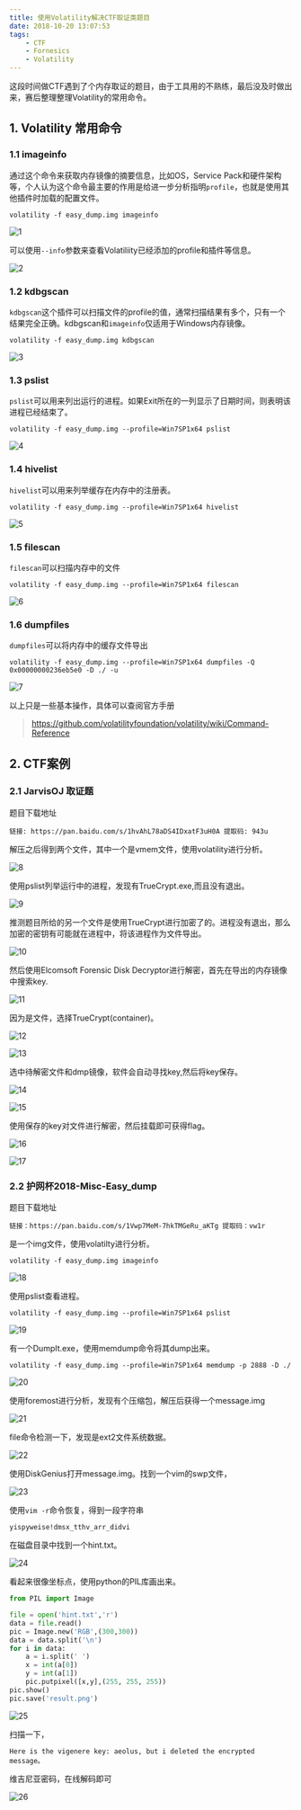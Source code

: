 ```yaml
---
title: 使用Volatility解决CTF取证类题目
date: 2018-10-20 13:07:53
tags:
	- CTF
	- Fornesics
	- Volatility
---
```


这段时间做CTF遇到了个内存取证的题目，由于工具用的不熟练，最后没及时做出来，赛后整理整理Volatility的常用命令。

<!-- more -->

## 1. Volatility 常用命令

### 1.1 imageinfo

通过这个命令来获取内存镜像的摘要信息，比如OS，Service Pack和硬件架构等，个人认为这个命令最主要的作用是给进一步分析指明`profile`，也就是使用其他插件时加载的配置文件。

```shell
volatility -f easy_dump.img imageinfo
```

![1](https://image.mengsec.com/CTF-Volatility/1.png)

可以使用`--info`参数来查看Volatiliity已经添加的profile和插件等信息。

![2](https://image.mengsec.com/CTF-Volatility/2.png)

### 1.2 kdbgscan

`kdbgscan`这个插件可以扫描文件的profile的值，通常扫描结果有多个，只有一个结果完全正确。kdbgscan和`imageinfo`仅适用于Windows内存镜像。

```
volatility -f easy_dump.img kdbgscan
```

![3](https://image.mengsec.com/CTF-Volatility/3.png)

### 1.3 pslist

 `pslist`可以用来列出运行的进程。如果Exit所在的一列显示了日期时间，则表明该进程已经结束了。

```
volatility -f easy_dump.img --profile=Win7SP1x64 pslist
```

![4](https://image.mengsec.com/CTF-Volatility/4.png)

### 1.4 hivelist

`hivelist`可以用来列举缓存在内存中的注册表。

```
volatility -f easy_dump.img --profile=Win7SP1x64 hivelist
```



![5](https://image.mengsec.com/CTF-Volatility/5.png)



### 1.5 filescan

`filescan`可以扫描内存中的文件

```
volatility -f easy_dump.img --profile=Win7SP1x64 filescan
```

![6](https://image.mengsec.com/CTF-Volatility/6.png)

### 1.6 dumpfiles

 `dumpfiles`可以将内存中的缓存文件导出

```
volatility -f easy_dump.img --profile=Win7SP1x64 dumpfiles -Q 0x00000000236eb5e0 -D ./ -u
```



![7](https://image.mengsec.com/CTF-Volatility/7.png)



以上只是一些基本操作，具体可以查阅官方手册

> https://github.com/volatilityfoundation/volatility/wiki/Command-Reference

## 2. CTF案例

### 2.1 JarvisOJ 取证题

题目下载地址

```
链接: https://pan.baidu.com/s/1hvAhL78aDS4IDxatF3uH0A 提取码: 943u
```

解压之后得到两个文件，其中一个是vmem文件，使用volatility进行分析。

![8](https://image.mengsec.com/CTF-Volatility/8.png)

使用pslist列举运行中的进程，发现有TrueCrypt.exe,而且没有退出。

![9](https://image.mengsec.com/CTF-Volatility/9.png)

推测题目所给的另一个文件是使用TrueCrypt进行加密了的。进程没有退出，那么加密的密钥有可能就在进程中，将该进程作为文件导出。

![10](https://image.mengsec.com/CTF-Volatility/10.png)

然后使用Elcomsoft Forensic Disk Decryptor进行解密，首先在导出的内存镜像中搜索key.

![11](https://image.mengsec.com/CTF-Volatility/11.png)

因为是文件，选择TrueCrypt(container)。

![12](https://image.mengsec.com/CTF-Volatility/12.png)

![13](https://image.mengsec.com/CTF-Volatility/13.png)

选中待解密文件和dmp镜像，软件会自动寻找key,然后将key保存。

![14](https://image.mengsec.com/CTF-Volatility/14.png)

![15](https://image.mengsec.com/CTF-Volatility/15.png)

使用保存的key对文件进行解密，然后挂载即可获得flag。

![16](https://image.mengsec.com/CTF-Volatility/16.png)

![17](https://image.mengsec.com/CTF-Volatility/17.png)



### 2.2 护网杯2018-Misc-Easy_dump

题目下载地址

```
链接：https://pan.baidu.com/s/1Vwp7MeM-7hkTMGeRu_aKTg 提取码：vw1r
```

是一个img文件，使用volatilty进行分析。

```
volatility -f easy_dump.img imageinfo
```

![18](https://image.mengsec.com/CTF-Volatility/18.png)

使用pslist查看进程。

```
volatility -f easy_dump.img --profile=Win7SP1x64 pslist
```

![19](https://image.mengsec.com/CTF-Volatility/19.png)

有一个DumpIt.exe，使用memdump命令将其dump出来。

```
volatility -f easy_dump.img --profile=Win7SP1x64 memdump -p 2888 -D ./
```

![20](https://image.mengsec.com/CTF-Volatility/20.png)

使用foremost进行分析，发现有个压缩包，解压后获得一个message.img

![21](https://image.mengsec.com/CTF-Volatility/21.png)

file命令检测一下，发现是ext2文件系统数据。

![22](https://image.mengsec.com/CTF-Volatility/22.png)

使用DiskGenius打开message.img。找到一个vim的swp文件，

![23](https://image.mengsec.com/CTF-Volatility/23.png)

使用`vim -r`命令恢复，得到一段字符串

```
yispyweise!dmsx_tthv_arr_didvi
```

在磁盘目录中找到一个hint.txt。

![24](https://image.mengsec.com/CTF-Volatility/24.png)

看起来很像坐标点，使用python的PIL库画出来。

```python
from PIL import Image

file = open('hint.txt','r')
data = file.read()
pic = Image.new('RGB',(300,300))
data = data.split('\n')
for i in data:
	a = i.split(' ')
	x = int(a[0])
	y = int(a[1])
	pic.putpixel([x,y],(255, 255, 255))
pic.show()
pic.save('result.png')
```

![25](https://image.mengsec.com/CTF-Volatility/25.png)

扫描一下，

```
Here is the vigenere key: aeolus, but i deleted the encrypted message。
```

维吉尼亚密码，在线解码即可

![26](https://image.mengsec.com/CTF-Volatility/26.png)